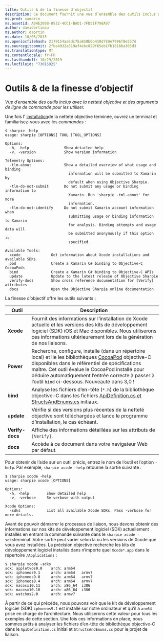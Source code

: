 ```yaml
---
title: Outils & de la finesse d’objectif
description: Ce document fournit une vue d’ensemble des outils inclus avec la finesse objective et les arguments de ligne de commande à utiliser avec eux.
ms.prod: xamarin
ms.assetid: A84E209B-8932-4CC1-BAD1-7FD51F798A97
author: davidortinau
ms.author: daortin
ms.date: 10/05/2015
ms.openlocfilehash: 2179154aa6dc78a8b0b6b418d780e7996f8e557d
ms.sourcegitcommit: 2fbe4932a319af4ebc829f65eb1fb1816ba305d3
ms.translationtype: MT
ms.contentlocale: fr-FR
ms.lasthandoff: 10/29/2019
ms.locfileid: "73015925"
---
```

# <a name="objective-sharpie-tools--commands"></a>Outils & de la finesse d’objectif

_Vue d’ensemble des outils inclus avec la netteté objective et des arguments de ligne de commande pour les utiliser._

Une fois l' [installation](~/cross-platform/macios/binding/objective-sharpie/get-started.md)de la netteté objective terminée, ouvrez un terminal et familiarisez-vous avec les *commandes* :

```
$ sharpie -help
usage: sharpie [OPTIONS] TOOL [TOOL_OPTIONS]

Options:
  -h, -help                Show detailed help
  -v, -version             Show version information

Telemetry Options:
  -tlm-about               Show a detailed overview of what usage and binding
                             information will be submitted to Xamarin by
                             default when using Objective Sharpie.
  -tlm-do-not-submit       Do not submit any usage or binding information to
                             Xamarin. Run 'sharpie -tml-about' for more
                             information.
  -tlm-do-not-identify     Do not submit Xamarin account information when
                             submitting usage or binding information to Xamarin
                             for analysis. Binding attempts and usage data will
                             be submitted anonymously if this option is
                             specified.

Available Tools:
  xcode              Get information about Xcode installations and available SDKs.
  pod                Create a Xamarin C# binding to Objective-C CocoaPods
  bind               Create a Xamarin C# binding to Objective-C APIs
  update             Update to the latest release of Objective Sharpie
  verify-docs        Show cross reference documentation for [Verify] attributes
  docs               Open the Objective Sharpie online documentation
```

La finesse d’objectif offre les outils suivants :

|Outil|Description|
|--- |--- |
|**Xcode**|Fournit des informations sur l’installation de Xcode actuelle et les versions des kits de développement logiciel (SDK) iOS et Mac disponibles. Nous utiliserons ces informations ultérieurement lors de la génération de nos liaisons.|
|**Power**|Recherche, configure, installe (dans un répertoire local) et lie les bibliothèques [CocoaPod](https://cocoapods.org/) objective-C disponibles dans le référentiel de spécifications maître. Cet outil évalue le CocoaPod installé pour déduire automatiquement l’entrée correcte à passer à l’outil `bind` ci-dessous. Nouveauté dans 3,0 !|
|**bind**|Analyse les fichiers d’en-tête (`*.h`) de la bibliothèque objective-C dans les fichiers [ApiDefinition.cs et StructsAndEnums.cs](~/cross-platform/macios/binding/objective-sharpie/platform/apidefinitions-structsandenums.md) initiaux.|
|**update**|Vérifie si des versions plus récentes de la netteté objective sont téléchargées et lance le programme d’installation, le cas échéant.|
|**Verify-docs**|Affiche des informations détaillées sur les attributs de `[Verify]`.|
|**docs**|Accède à ce document dans votre navigateur Web par défaut.|

Pour obtenir de l’aide sur un outil précis, entrez le nom de l’outil et l’option `-help`. Par exemple, `sharpie xcode -help` retourne la sortie suivante :

```
$ sharpie xcode -help
usage: sharpie xcode [OPTIONS]

Options:
  -h, -help        Show detailed help
  -v, -verbose     Be verbose with output

Xcode Options:
  -sdks            List all available Xcode SDKs. Pass -verbose for more details.
```

Avant de pouvoir démarrer le processus de liaison, nous devons obtenir des informations sur nos kits de développement logiciel (SDK) actuellement installés en entrant la commande suivante dans le `sharpie xcode -sdks`terminal. Votre sortie peut varier selon la ou les versions de Xcode que vous avez installées. La précision objective recherche les kits de développement logiciel installés dans n’importe quel `Xcode*.app` dans le répertoire `/Applications` :

```
$ sharpie xcode -sdks
sdk: appletvos9.0    arch: arm64
sdk: iphoneos9.1     arch: arm64   armv7
sdk: iphoneos9.0     arch: arm64   armv7
sdk: iphoneos8.4     arch: arm64   armv7
sdk: macosx10.11     arch: x86_64  i386
sdk: macosx10.10     arch: x86_64  i386
sdk: watchos2.0      arch: armv7
```

À partir de ce qui précède, nous pouvons voir que le kit de développement logiciel (SDK) `iphoneos9.1` est installé sur notre ordinateur et qu’il a `arm64` prise en charge de l’architecture. Nous utiliserons cette valeur pour tous les exemples de cette section. Une fois ces informations en place, nous sommes prêts à analyser les fichiers d’en-tête de bibliothèque objective-C dans le `ApiDefinition.cs` initial et `StructsAndEnums.cs` pour le projet de liaison.
